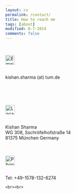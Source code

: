 ```yaml
---
layout: cv
permalink: /contact/
title: How to reach me
tags: [about]
modified: 8-7-2014
comments: false
---
```



<section>

<br>

<img src="{{ site.url }}/images/contact/email.png" alt="Email" width="30"> <br><br>

kishan.sharma (at) tum.de

<br>
<br><br>

  <img src="{{ site.url }}/images/contact/location.png" alt="Location" width="30"> <br><br>

Kishan Sharma <br>
WG 308, Sschröfelhofstraße 14<br>
81375 München
Germany<br>
 
<br><br> 
<img src="{{ site.url }}/images/contact/phone.png" alt="Phone" width="30"> <br><br>

Tel: +49-1578-132-6274<br>
    
    <br><br>
</section>

    
    

